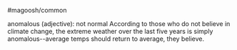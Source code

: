 #magoosh/common

anomalous (adjective): not normal 
According to those who do not believe in climate change, the extreme weather over the last five years is 
simply anomalous--average temps should return to average, they believe. 
